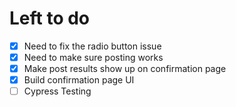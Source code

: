 # Left to do

- [x] Need to fix the radio button issue
- [x] Need to make sure posting works
- [x] Make post results show up on confirmation page
- [x] Build confirmation page UI
- [ ] Cypress Testing
